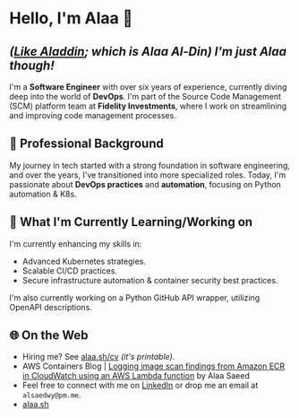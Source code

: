 # Hello, I'm Alaa 👋
## _([Like Aladdin](https://en.wikipedia.org/wiki/Aladdin_(name)); which is Alaa Al-Din) I'm just Alaa though!_

I'm a **Software Engineer** with over six years of experience, currently diving deep into the world of **DevOps**. I'm part of the Source Code Management (SCM) platform team at **Fidelity Investments**, where I work on streamlining and improving code management processes.

## 💼 Professional Background

My journey in tech started with a strong foundation in software engineering, and over the years, I've transitioned into more specialized roles. Today, I'm passionate about **DevOps practices** and **automation**, focusing on Python automation & K8s.


## 📘 What I'm Currently Learning/Working on

I'm currently enhancing my skills in:
- Advanced Kubernetes strategies.
- Scalable CI/CD practices.
- Secure infrastructure automation & container security best practices. 

I'm also currently working on a Python GitHub API wrapper, utilizing OpenAPI descriptions. 


## 🌐 On the Web
- Hiring me? See [alaa.sh/cv](https://alaa.sh) _(it's printable)._
- AWS Containers Blog | [Logging image scan findings from Amazon ECR in CloudWatch using an AWS Lambda function](https://aws.amazon.com/blogs/containers/logging-image-scan-findings-from-amazon-ecr-in-cloudwatch-using-an-aws-lambda-function/) by Alaa Saeed
- Feel free to connect with me on [LinkedIn](https://www.linkedin.com/in/alsaedwy/) or drop me an email at `alsaedwy@pm.me`.
- [alaa.sh](https://alaa.sh)

